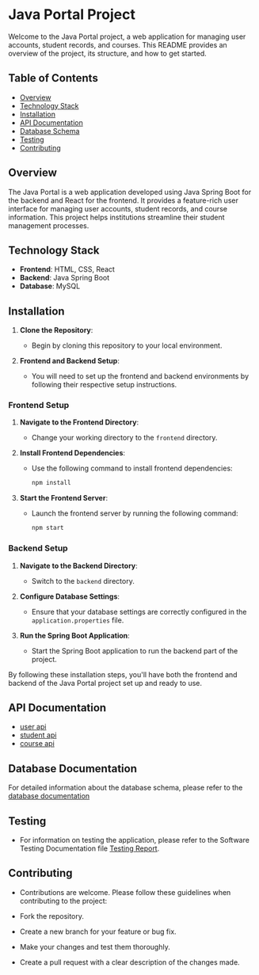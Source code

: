 # Java Portal Project

Welcome to the Java Portal project, a web application for managing user accounts, student records, and courses. This README provides an overview of the project, its structure, and how to get started.

## Table of Contents

- [Overview](#overview)
- [Technology Stack](#technology-stack)
- [Installation](#installation)
- [API Documentation](#api-documentation)
- [Database Schema](#database-documentation)
- [Testing](#testing)
- [Contributing](#contributing)


## Overview

The Java Portal is a web application developed using Java Spring Boot for the backend and React for the frontend. It provides a feature-rich user interface for managing user accounts, student records, and course information. This project helps institutions streamline their student management processes.

## Technology Stack

- **Frontend**: HTML, CSS, React
- **Backend**: Java Spring Boot
- **Database**: MySQL

## Installation

1. **Clone the Repository**:
   - Begin by cloning this repository to your local environment.

2. **Frontend and Backend Setup**:
   - You will need to set up the frontend and backend environments by following their respective setup instructions.

### Frontend Setup

1. **Navigate to the Frontend Directory**:
   - Change your working directory to the `frontend` directory.

2. **Install Frontend Dependencies**:
   - Use the following command to install frontend dependencies:
     ```bash
     npm install
     ```

3. **Start the Frontend Server**:
   - Launch the frontend server by running the following command:
     ```bash
     npm start
     ```

### Backend Setup

1. **Navigate to the Backend Directory**:
   - Switch to the `backend` directory.

2. **Configure Database Settings**:
   - Ensure that your database settings are correctly configured in the `application.properties` file.

3. **Run the Spring Boot Application**:
   - Start the Spring Boot application to run the backend part of the project.

By following these installation steps, you'll have both the frontend and backend of the Java Portal project set up and ready to use.

## API Documentation

* [user api](userapi.md)
* [student api](studentapi.md)
* [course api](courseapi.md)

## Database Documentation
For detailed information about the database schema, please refer to the [database documentation](SchemaDocumentation.md)

## Testing

- For information on testing the application, please refer to the Software Testing Documentation file [Testing Report](SoftwareTestReport.md).

## Contributing
- Contributions are welcome. Please follow these guidelines when contributing to the project:

- Fork the repository.
- Create a new branch for your feature or bug fix.
- Make your changes and test them thoroughly.
- Create a pull request with a clear description of the changes made.
